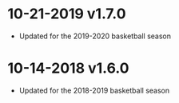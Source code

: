 # 10-21-2019 v1.7.0
* Updated for the 2019-2020 basketball season

# 10-14-2018 v1.6.0
* Updated for the 2018-2019 basketball season